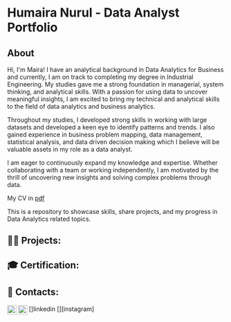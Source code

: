 # Humaira Nurul - Data Analyst Portfolio
## About
Hi, I'm Maira! I have an analytical background in Data Analytics for Business and currently, I am on track to completing my degree in Industrial Engineering.  My studies gave me a strong foundation in managerial, system thinking, and analytical skills.  With a passion for using data to uncover meaningful insights, I am excited to bring my technical and analytical skills to the field of data analytics and business analytics. 

Throughout my studies, I developed strong skills in working with large datasets and developed a keen eye to identify patterns and trends. I also gained experience in business problem mapping, data management, statistical analysis, and data driven decision making which I believe will be valuable assets in my role as a data analyst.  

I am eager to continuously expand my knowledge and expertise. Whether collaborating with a team or working independently, I am motivated by the thrill of uncovering new insights and solving complex problems through data.

My CV in [pdf](https://github.com/Maira-Nurul/Data-Analyst-Projects/blob/main/CV%20ATS_Humaira%20Nurul%20Hadi.pdf)

This is a repository to showcase skills, share projects, and my progress in Data Analytics related topics.

<h2>👩‍💻 Projects:</h2>

<h2>🎓 Certification:</h2>

<h2>📧 Contacts:</h2>
[<img align="left" alt="JoshMadakor | LinkedIn" width="22px" src="https://cdn.jsdelivr.net/npm/simple-icons@v3/icons/linkedin.svg" />]linkedin
[<img align="left" alt="JoshMadakor | Instagram" width="22px" src="https://cdn.jsdelivr.net/npm/simple-icons@v3/icons/instagram.svg" />][instagram]

[instagram]: https://www.instagram.com/mai.nhd/
[linkedin]: https://www.linkedin.com/in/humairanurulh/
